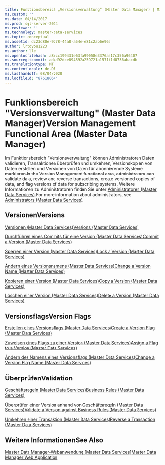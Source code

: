 ```yaml
---
title: Funktionsbereich „Versionsverwaltung“ (Master Data Manager) | Microsoft-Dokumentation
ms.custom: ''
ms.date: 06/14/2017
ms.prod: sql-server-2014
ms.reviewer: ''
ms.technology: master-data-services
ms.topic: conceptual
ms.assetid: dc23d80e-9778-44a8-a54e-e81c2ab6e96a
author: lrtoyou1223
ms.author: lle
ms.openlocfilehash: a8ecc199431e63fa99058e3376a417c356a96407
ms.sourcegitcommit: ad4d92dce894592a259721a1571b1d8736abacdb
ms.translationtype: MT
ms.contentlocale: de-DE
ms.lasthandoff: 08/04/2020
ms.locfileid: "87618064"
---
```

# <a name="version-management-functional-area-master-data-manager"></a><span data-ttu-id="4bccf-102">Funktionsbereich "Versionsverwaltung" (Master Data Manager)</span><span class="sxs-lookup"><span data-stu-id="4bccf-102">Version Management Functional Area (Master Data Manager)</span></span>
  <span data-ttu-id="4bccf-103">Im Funktionsbereich "Versionsverwaltung" können Administratoren Daten validieren, Transaktionen überprüfen und umkehren, Versionskopien von Daten erstellen und Versionen von Daten für abonnierende Systeme markieren.</span><span class="sxs-lookup"><span data-stu-id="4bccf-103">In the Version Management functional area, administrators can validate data, review and reverse transactions, create versioned copies of data, and flag versions of data for subscribing systems.</span></span> <span data-ttu-id="4bccf-104">Weitere Informationen zu Administratoren finden Sie unter [Administratoren &#40;Master Data Services&#41;](administrators-master-data-services.md).</span><span class="sxs-lookup"><span data-stu-id="4bccf-104">For more information about administrators, see [Administrators &#40;Master Data Services&#41;](administrators-master-data-services.md).</span></span>  
  
## <a name="versions"></a><span data-ttu-id="4bccf-105">Versionen</span><span class="sxs-lookup"><span data-stu-id="4bccf-105">Versions</span></span>  
 [<span data-ttu-id="4bccf-106">Versionen &#40;Master Data Services&#41;</span><span class="sxs-lookup"><span data-stu-id="4bccf-106">Versions &#40;Master Data Services&#41;</span></span>](../../2014/master-data-services/versions-master-data-services.md)  
  
 [<span data-ttu-id="4bccf-107">Durchführen eines Commits für eine Version &#40;Master Data Services&#41;</span><span class="sxs-lookup"><span data-stu-id="4bccf-107">Commit a Version &#40;Master Data Services&#41;</span></span>](../../2014/master-data-services/commit-a-version-master-data-services.md)  
  
 [<span data-ttu-id="4bccf-108">Sperren einer Version &#40;Master Data Services&#41;</span><span class="sxs-lookup"><span data-stu-id="4bccf-108">Lock a Version &#40;Master Data Services&#41;</span></span>](../../2014/master-data-services/lock-a-version-master-data-services.md)  
  
 [<span data-ttu-id="4bccf-109">Ändern eines Versionsnamens &#40;Master Data Services&#41;</span><span class="sxs-lookup"><span data-stu-id="4bccf-109">Change a Version Name &#40;Master Data Services&#41;</span></span>](../../2014/master-data-services/change-a-version-name-master-data-services.md)  
  
 [<span data-ttu-id="4bccf-110">Kopieren einer Version &#40;Master Data Services&#41;</span><span class="sxs-lookup"><span data-stu-id="4bccf-110">Copy a Version &#40;Master Data Services&#41;</span></span>](../../2014/master-data-services/copy-a-version-master-data-services.md)  
  
 [<span data-ttu-id="4bccf-111">Löschen einer Version &#40;Master Data Services&#41;</span><span class="sxs-lookup"><span data-stu-id="4bccf-111">Delete a Version &#40;Master Data Services&#41;</span></span>](../../2014/master-data-services/delete-a-version-master-data-services.md)  
  
## <a name="version-flags"></a><span data-ttu-id="4bccf-112">Versionsflags</span><span class="sxs-lookup"><span data-stu-id="4bccf-112">Version Flags</span></span>  
 [<span data-ttu-id="4bccf-113">Erstellen eines Versionsflags &#40;Master Data Services&#41;</span><span class="sxs-lookup"><span data-stu-id="4bccf-113">Create a Version Flag &#40;Master Data Services&#41;</span></span>](../../2014/master-data-services/create-a-version-flag-master-data-services.md)  
  
 [<span data-ttu-id="4bccf-114">Zuweisen eines Flags zu einer Version &#40;Master Data Services&#41;</span><span class="sxs-lookup"><span data-stu-id="4bccf-114">Assign a Flag to a Version &#40;Master Data Services&#41;</span></span>](../../2014/master-data-services/assign-a-flag-to-a-version-master-data-services.md)  
  
 [<span data-ttu-id="4bccf-115">Ändern des Namens eines Versionsflags &#40;Master Data Services&#41;</span><span class="sxs-lookup"><span data-stu-id="4bccf-115">Change a Version Flag Name &#40;Master Data Services&#41;</span></span>](../../2014/master-data-services/change-a-version-flag-name-master-data-services.md)  
  
## <a name="validation"></a><span data-ttu-id="4bccf-116">Überprüfen</span><span class="sxs-lookup"><span data-stu-id="4bccf-116">Validation</span></span>  
 [<span data-ttu-id="4bccf-117">Geschäftsregeln &#40;Master Data Services&#41;</span><span class="sxs-lookup"><span data-stu-id="4bccf-117">Business Rules &#40;Master Data Services&#41;</span></span>](../../2014/master-data-services/business-rules-master-data-services.md)  
  
 [<span data-ttu-id="4bccf-118">Überprüfen einer Version anhand von Geschäftsregeln &#40;Master Data Services&#41;</span><span class="sxs-lookup"><span data-stu-id="4bccf-118">Validate a Version against Business Rules &#40;Master Data Services&#41;</span></span>](../../2014/master-data-services/validate-a-version-against-business-rules-master-data-services.md)  
  
 [<span data-ttu-id="4bccf-119">Umkehren einer Transaktion &#40;Master Data Services&#41;</span><span class="sxs-lookup"><span data-stu-id="4bccf-119">Reverse a Transaction &#40;Master Data Services&#41;</span></span>](../../2014/master-data-services/reverse-a-transaction-master-data-services.md)  
  
## <a name="see-also"></a><span data-ttu-id="4bccf-120">Weitere Informationen</span><span class="sxs-lookup"><span data-stu-id="4bccf-120">See Also</span></span>  
 <span data-ttu-id="4bccf-121">[Master Data Manager-Webanwendung [Master Data Services]](../../2014/master-data-services/master-data-manager-web-application.md)</span><span class="sxs-lookup"><span data-stu-id="4bccf-121">[Master Data Manager Web Application](../../2014/master-data-services/master-data-manager-web-application.md)</span></span>  
  
  
